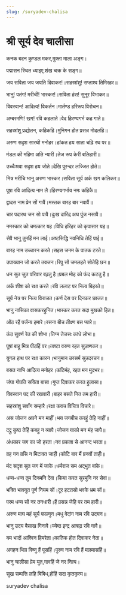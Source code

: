 ```yaml
---
slug: /suryadev-chalisa
---
```

# श्री सूर्य देव चालीसा

कनक बदन कुण्डल मकर,मुक्ता माला अङ्ग।

पद्मासन स्थित ध्याइए,शंख चक्र के सङ्ग॥

जय सविता जय जयति दिवाकर!।सहस्रांशु! सप्ताश्व तिमिरहर॥

भानु! पतंग! मरीची! भास्कर!।सविता हंस! सुनूर विभाकर॥

विवस्वान! आदित्य! विकर्तन।मार्तण्ड हरिरूप विरोचन॥

अम्बरमणि! खग! रवि कहलाते।वेद हिरण्यगर्भ कह गाते॥

सहस्रांशु प्रद्योतन, कहिकहि।मुनिगन होत प्रसन्न मोदलहि॥

अरुण सदृश सारथी मनोहर।हांकत हय साता चढ़ि रथ पर॥

मंडल की महिमा अति न्यारी।तेज रूप केरी बलिहारी॥

उच्चैःश्रवा सदृश हय जोते।देखि पुरन्दर लज्जित होते॥

मित्र मरीचि भानु अरुण भास्कर।सविता सूर्य अर्क खग कलिकर॥

पूषा रवि आदित्य नाम लै।हिरण्यगर्भाय नमः कहिकै॥

द्वादस नाम प्रेम सों गावैं।मस्तक बारह बार नवावैं॥

चार पदारथ जन सो पावै।दुःख दारिद्र अघ पुंज नसावै॥

नमस्कार को चमत्कार यह।विधि हरिहर को कृपासार यह॥

सेवै भानु तुमहिं मन लाई।अष्टसिद्धि नवनिधि तेहिं पाई॥

बारह नाम उच्चारन करते।सहस जनम के पातक टरते॥

उपाख्यान जो करते तवजन।रिपु सों जमलहते सोतेहि छन॥

धन सुत जुत परिवार बढ़तु है।प्रबल मोह को फंद कटतु है॥

अर्क शीश को रक्षा करते।रवि ललाट पर नित्य बिहरते॥

सूर्य नेत्र पर नित्य विराजत।कर्ण देस पर दिनकर छाजत॥

भानु नासिका वासकरहुनित।भास्कर करत सदा मुखको हित॥

ओंठ रहैं पर्जन्य हमारे।रसना बीच तीक्ष्ण बस प्यारे॥

कंठ सुवर्ण रेत की शोभा।तिग्म तेजसः कांधे लोभा॥

पूषां बाहू मित्र पीठहिं पर।त्वष्टा वरुण रहत सुउष्णकर॥

युगल हाथ पर रक्षा कारन।भानुमान उरसर्म सुउदरचन॥

बसत नाभि आदित्य मनोहर।कटिमंह, रहत मन मुदभर॥

जंघा गोपति सविता बासा।गुप्त दिवाकर करत हुलासा॥

विवस्वान पद की रखवारी।बाहर बसते नित तम हारी॥

सहस्रांशु सर्वांग सम्हारै।रक्षा कवच विचित्र विचारे॥

अस जोजन अपने मन माहीं।भय जगबीच करहुं तेहि नाहीं॥

दद्रु कुष्ठ तेहिं कबहु न व्यापै।जोजन याको मन मंह जापै॥

अंधकार जग का जो हरता।नव प्रकाश से आनन्द भरता॥

ग्रह गन ग्रसि न मिटावत जाही।कोटि बार मैं प्रनवौं ताही॥

मंद सदृश सुत जग में जाके।धर्मराज सम अद्भुत बांके॥

धन्य-धन्य तुम दिनमनि देवा।किया करत सुरमुनि नर सेवा॥

भक्ति भावयुत पूर्ण नियम सों।दूर हटतसो भवके भ्रम सों॥

परम धन्य सों नर तनधारी।हैं प्रसन्न जेहि पर तम हारी॥

अरुण माघ महं सूर्य फाल्गुन।मधु वेदांग नाम रवि उदयन॥

भानु उदय बैसाख गिनावै।ज्येष्ठ इन्द्र आषाढ़ रवि गावै॥

यम भादों आश्विन हिमरेता।कातिक होत दिवाकर नेता॥

अगहन भिन्न विष्णु हैं पूसहिं।पुरुष नाम रवि हैं मलमासहिं॥

भानु चालीसा प्रेम युत,गावहिं जे नर नित्य।

सुख सम्पत्ति लहि बिबिध,होंहिं सदा कृतकृत्य॥

<span class='index-text'> suryadev chalisa</span>